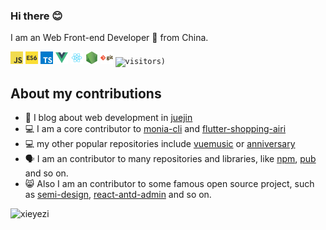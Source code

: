 ### Hi there 😊

I am an Web Front-end Developer 🚀 from China.  


<code><img height="20" src="https://raw.githubusercontent.com/github/explore/80688e429a7d4ef2fca1e82350fe8e3517d3494d/topics/javascript/javascript.png"></code>
<code><img height="20" src="https://raw.githubusercontent.com/github/explore/80688e429a7d4ef2fca1e82350fe8e3517d3494d/topics/es6/es6.png"></code>
<code><img height="20" src="https://raw.githubusercontent.com/github/explore/80688e429a7d4ef2fca1e82350fe8e3517d3494d/topics/typescript/typescript.png"></code>
<code><img height="20" src="https://raw.githubusercontent.com/github/explore/80688e429a7d4ef2fca1e82350fe8e3517d3494d/topics/vue/vue.png"></code>
<code><img height="20" src="https://raw.githubusercontent.com/github/explore/80688e429a7d4ef2fca1e82350fe8e3517d3494d/topics/react/react.png"></code>
<code><img height="20" src="https://raw.githubusercontent.com/github/explore/80688e429a7d4ef2fca1e82350fe8e3517d3494d/topics/nodejs/nodejs.png"></code>
<code><img height="20" src="https://raw.githubusercontent.com/github/explore/80688e429a7d4ef2fca1e82350fe8e3517d3494d/topics/git/git.png"></code>
<code>![visitors](https://api.visitor.plantree.me/visitor-badge/pv?label=visitor&namespace=xieyezi666&key=index.html&color=blue))</code>
## About my contributions

- 📝 I blog about web development in [juejin](https://juejin.cn/user/4248168660738606/posts)
- 💻 I am a core contributor to [monia-cli](https://github.com/xieyezi/monia-cli) and [flutter-shopping-airi](https://github.com/xieyezi/flutter-shopping-AiRi)
- 💻 my other popular repositories include [vuemusic](https://github.com/xieyezi/vueMusic) or [anniversary](https://github.com/xieyezi/flutter-Anniversary)
- 🗣 I am an contributor to many repositories and libraries, like [npm](https://www.npmjs.com/package/monia-cli), [pub](https://pub.dev/packages/xyz_address_picker) and so on.
- 😸 Also I am an contributor to some famous open source project, such as [semi-design](https://github.com/DouyinFE/semi-design), [react-antd-admin](https://github.com/WinmezzZ/react-antd-admin) and so on.


<p align="left"> <img src="https://github-readme-stats.vercel.app/api?username=xieyezi&count_private=true&show_icons=true&theme=buefy&hide=contribs,prs" alt="xieyezi" />

